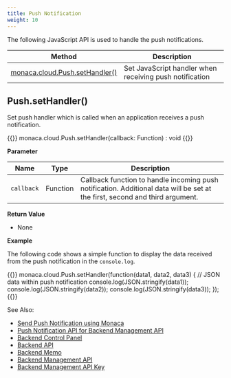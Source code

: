 ```yaml
---
title: Push Notification
weight: 10
---
```


The following JavaScript API is used to handle the push notifications.

Method | Description
-------|-------------------
[monaca.cloud.Push.setHandler()](#push-sethandler) | Set JavaScript handler when receiving push notification


## Push.setHandler()

Set push handler which is called when an application receives a push
notification.

{{<highlight javascript>}}
monaca.cloud.Push.setHandler(callback: Function) : void
{{</highlight>}}

**Parameter**

Name | Type | Description
-----|------|------------------
`callback` | Function | Callback function to handle incoming push notification. Additional data will be set at the first, second and third argument.

**Return Value**

- None

**Example**

The following code shows a simple function to display the data received from the push notification in the `console.log`.

{{<highlight javascript>}}
monaca.cloud.Push.setHandler(function(data1, data2, data3) {
  // JSON data within push notification
  console.log(JSON.stringify(data1));
  console.log(JSON.stringify(data2));
  console.log(JSON.stringify(data3));
});
{{</highlight>}}

See Also: 

- [Send Push Notification using Monaca](/en/products_guide/push_notification/overview)
- [Push Notification API for Backend Management API](../../cloud_management/push)
- [Backend Control Panel](/en/products_guide/backend/control_panel)
- [Backend API](../../cloud)
- [Backend Memo](/en/sampleapp/samples/backend_memo)
- [Backend Management API](../../cloud_management)
- [Backend Management API Key](/en/products_guide/backend/control_panel/#backend-management-api-key)
